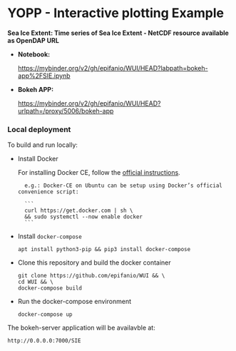 # YOPP - Interactive plotting Example

**Sea Ice Extent:  Time series of Sea Ice Extent - NetCDF resource available as OpenDAP URL**


* **Notebook:**
    
    https://mybinder.org/v2/gh/epifanio/WUI/HEAD?labpath=bokeh-app%2FSIE.ipynb

* **Bokeh APP:**

    https://mybinder.org/v2/gh/epifanio/WUI/HEAD?urlpath=/proxy/5006/bokeh-app


### Local deployment

To build and run locally:

* Install Docker

    For installing Docker CE, follow the [official instructions](https://docs.docker.com/engine/install/).
    
        e.g.: Docker-CE on Ubuntu can be setup using Docker’s official convenience script:

        ```
        curl https://get.docker.com | sh \
        && sudo systemctl --now enable docker
        ```


* Install `docker-compose`

    ```
    apt install python3-pip && pip3 install docker-compose
    ``` 

* Clone this repository and build the docker container
    
    ```
    git clone https://github.com/epifanio/WUI && \
    cd WUI && \
    docker-compose build
    ```

* Run the docker-compose environment
    
    ```
    docker-compose up
    ```

The bokeh-server application will be availavble at:

```http://0.0.0.0:7000/SIE```